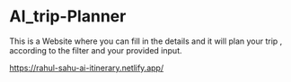 # AI_trip-Planner
 This is a Website where you can fill in the details and it will plan your trip , according to the filter and your provided input.

https://rahul-sahu-ai-itinerary.netlify.app/
